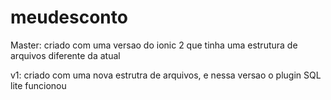 # meudesconto


Master: criado com uma versao do ionic 2 que tinha uma estrutura de arquivos diferente da atual

v1: criado com uma nova estrutra de arquivos, e nessa versao o plugin SQL lite funcionou
